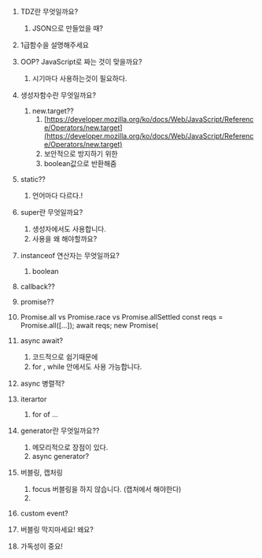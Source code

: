 1. TDZ란 무엇일까요?
    1. JSON으로 만들었을 때?
2. 1급함수을 설명해주세요
3. OOP? JavaScript로 짜는 것이 맞을까요?
    1. 시기마다 사용하는것이 필요하다.
4. 생성자함수란 무엇일까요?
    1. new.target??
        1. [https://developer.mozilla.org/ko/docs/Web/JavaScript/Reference/Operators/new.target](https://developer.mozilla.org/ko/docs/Web/JavaScript/Reference/Operators/new.target)
        2. 보안적으로 방지하기 위한
        3. boolean값으로 반환해줌
5. static??
    1. 언어마다 다르다.!
6. super란 무엇일까요?
    1. 생성자에서도 사용합니다.
    2. 사용을 왜 해야할까요?
7. instanceof 연산자는 무엇일까요?
    1. boolean
8. callback??
9. promise??
10. Promise.all vs Promise.race vs Promise.allSettled
    const reqs = Promise.all([...]);
    await reqs;
    new Promise(
    
11. async await?
    1. 코드적으로 쉽기때문에
    2. for , while 안에서도 사용 가능합니다.
12. async 병렬적?
13. iterartor
    1. for of …
14. generator란 무엇일까요??
    1. 메모리적으로 장점이 있다.
    2. async generator?
15. 버블링, 캡처링
    1. focus 버블링을 하지 않습니다. (캡처에서 해야한다)
    2. 
16. custom event?
17. 버블링 막지마세요! 왜요?
18. 가독성이 중요!